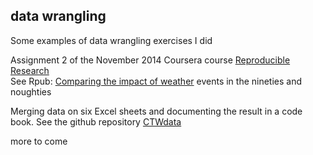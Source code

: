 
## data wrangling

Some examples of data wrangling exercises I did

Assignment 2 of the November 2014 Coursera course [Reproducible Research](https://www.coursera.org/course/repdata)   
See Rpub: [Comparing the impact of weather](http://rpubs.com/vilkoos/52188) events in the nineties and noughties     

Merging data on six Excel sheets and documenting the result in a code book.
See the github repository [CTWdata](https://github.com/vilkoos/CTWdata)

more to come